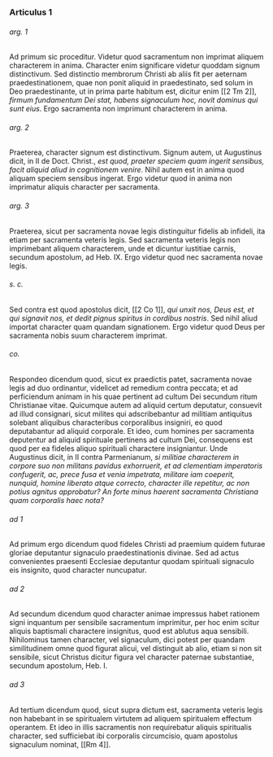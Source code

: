 ### Articulus 1

###### arg. 1
Ad primum sic proceditur. Videtur quod sacramentum non imprimat aliquem characterem in anima. Character enim significare videtur quoddam signum distinctivum. Sed distinctio membrorum Christi ab aliis fit per aeternam praedestinationem, quae non ponit aliquid in praedestinato, sed solum in Deo praedestinante, ut in prima parte habitum est, dicitur enim [[2 Tm 2]], *firmum fundamentum Dei stat, habens signaculum hoc, novit dominus qui sunt eius*. Ergo sacramenta non imprimunt characterem in anima.

###### arg. 2
Praeterea, character signum est distinctivum. Signum autem, ut Augustinus dicit, in II de Doct. Christ., *est quod, praeter speciem quam ingerit sensibus, facit aliquid aliud in cognitionem venire*. Nihil autem est in anima quod aliquam speciem sensibus ingerat. Ergo videtur quod in anima non imprimatur aliquis character per sacramenta.

###### arg. 3
Praeterea, sicut per sacramenta novae legis distinguitur fidelis ab infideli, ita etiam per sacramenta veteris legis. Sed sacramenta veteris legis non imprimebant aliquem characterem, unde et dicuntur iustitiae carnis, secundum apostolum, ad Heb. IX. Ergo videtur quod nec sacramenta novae legis.

###### s. c.
Sed contra est quod apostolus dicit, [[2 Co 1]], *qui unxit nos, Deus est, et qui signavit nos, et dedit pignus spiritus in cordibus nostris*. Sed nihil aliud importat character quam quandam signationem. Ergo videtur quod Deus per sacramenta nobis suum characterem imprimat.

###### co.
Respondeo dicendum quod, sicut ex praedictis patet, sacramenta novae legis ad duo ordinantur, videlicet ad remedium contra peccata; et ad perficiendum animam in his quae pertinent ad cultum Dei secundum ritum Christianae vitae. Quicumque autem ad aliquid certum deputatur, consuevit ad illud consignari, sicut milites qui adscribebantur ad militiam antiquitus solebant aliquibus characteribus corporalibus insigniri, eo quod deputabantur ad aliquid corporale. Et ideo, cum homines per sacramenta deputentur ad aliquid spirituale pertinens ad cultum Dei, consequens est quod per ea fideles aliquo spirituali charactere insigniantur. Unde Augustinus dicit, in II contra Parmenianum, *si militiae characterem in corpore suo non militans pavidus exhorruerit, et ad clementiam imperatoris confugerit, ac, prece fusa et venia impetrata, militare iam coeperit, nunquid, homine liberato atque correcto, character ille repetitur, ac non potius agnitus approbatur? An forte minus haerent sacramenta Christiana quam corporalis haec nota?*

###### ad 1
Ad primum ergo dicendum quod fideles Christi ad praemium quidem futurae gloriae deputantur signaculo praedestinationis divinae. Sed ad actus convenientes praesenti Ecclesiae deputantur quodam spirituali signaculo eis insignito, quod character nuncupatur.

###### ad 2
Ad secundum dicendum quod character animae impressus habet rationem signi inquantum per sensibile sacramentum imprimitur, per hoc enim scitur aliquis baptismali charactere insignitus, quod est ablutus aqua sensibili. Nihilominus tamen character, vel signaculum, dici potest per quandam similitudinem omne quod figurat alicui, vel distinguit ab alio, etiam si non sit sensibile, sicut Christus dicitur figura vel character paternae substantiae, secundum apostolum, Heb. I.

###### ad 3
Ad tertium dicendum quod, sicut supra dictum est, sacramenta veteris legis non habebant in se spiritualem virtutem ad aliquem spiritualem effectum operantem. Et ideo in illis sacramentis non requirebatur aliquis spiritualis character, sed sufficiebat ibi corporalis circumcisio, quam apostolus signaculum nominat, [[Rm 4]].

